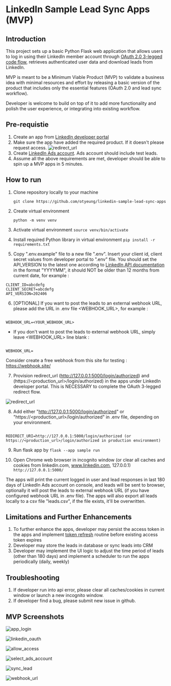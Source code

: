 # LinkedIn Sample Lead Sync Apps (MVP)

## Introduction

This project sets up a basic Python Flask web application that allows users to log in using their LinkedIn member account through [OAuth 2.0 3-legged code flow](https://learn.microsoft.com/en-gb/linkedin/shared/authentication/authorization-code-flow?context=linkedin%2Fcontext&tabs=HTTPS1), retrieves authenticated user data and download leads from LinkedIn.

MVP is meant to be a Minimum Viable Product (MVP) to validate a business idea with minimal resources and effort by releasing a basic version of the product that includes only the essential features (OAuth 2.0 and lead sync workflow).

Developer is welcome to build on top of it to add more functionality and polish the user experience, or integrating into existing workflow.

## Pre-requistie

1. Create an app from [LinkedIn developer portal](https://developer.linkedin.com)
2. Make sure the app have added the required product. If it doesn't please request access. ![redirect_url](screenshots/lead_sync_api.png)
3. Create [LinkedIn Ads account](https://www.linkedin.com/help/linkedin/answer/a426102/create-an-ad-account-in-campaign-manager-as-a-new-advertiser). Ads account should include test leads.
4. Assume all the above requirements are met, developer should be able to spin up a MVP apps in 5 minutes.

## How to run

1. Clone repository locally to your machine

   `git clone https://github.com/otyeung/linkedin-sample-lead-sync-apps`

2. Create virtual environment

   `python -m venv venv`

3. Activate virtual environment
   `source venv/bin/activate`

4. Install required Python library in virtual environment
   `pip install -r requirements.txt`

5. Copy ".env.example" file to a new file ".env". Insert your client id, client secret values from developer portal to ".env" file. You should set the API_VERSION to the latest one according to [LinkedIn API documentation](https://learn.microsoft.com/en-us/linkedin/marketing/versioning?view=li-lms-2024-06) in the format "YYYYMM", it should NOT be older than 12 months from current date, for example :

```
CLIENT_ID=abcdefg
CLIENT_SECRET=abcdefg
API_VERSION=202406
```

6. [OPTIONAL] If you want to post the leads to an external webhook URL, please add the URL in .env file <WEBHOOK_URL>, for example :

```

WEBHOOK_URL=<YOUR_WEBHOOK_URL>

```

- If you don't want to post the leads to external webhook URL, simply leave <WEBHOOK_URL> line blank :

```

WEBHOOK_URL=

```

Consider create a free webhook from this site for testing : https://webhook.site/

7. Provision redirect_url (http://127.0.0.1:5000/login/authorized) and (https://<production_url>/login/authorized) in the apps under LinkedIn developer portal. This is NECESSARY to complete the OAuth 3-legged redirect flow.

![redirect_url](screenshots/redirect_url.png)

8. Add either "http://127.0.0.1:5000/login/authorized" or "https://<production_url>/login/authorized" in .env file, depending on your environment.

```

REDIRECT_URI=http://127.0.0.1:5000/login/authorized (or https://<production_url>/login/authorized in production environment)

```

9. Run flask app by
   `flask --app sample run`

10. Open Chrome web browser in incognito window (or clear all caches and cookies from linkedin.com, www.linkedin.com, 127.0.0.1)
    `http://127.0.0.1:5000/`

The apps will print the current logged in user and lead responses in last 180 days of LinkedIn Ads account on console, and leads will be sent to browser, optionally it will post the leads to external webhook URL (if you have configured webhook URL in .env file). The apps will also export all leads locally to a csv file "leads.csv", if the file exists, it'll be overwritten.

## Limitations and Further Enhancements

1. To further enhance the apps, developer may persist the access token in the apps and implement [token refresh](https://learn.microsoft.com/en-gb/linkedin/shared/authentication/authorization-code-flow?context=linkedin%2Fcontext&tabs=HTTPS1#step-5-refresh-access-token) routine before existing access token expires
2. Developer may store the leads in database or sync leads into CRM
3. Developer may implement the UI logic to adjust the time period of leads (other than 180 days) and implement a scheduler to run the apps periodically (daily, weekly)

## Troubleshooting

1. If developer run into api error, please clear all caches/cookies in current window or launch a new incognito window.
2. If developer find a bug, please submit new issue in github.

## MVP Screenshots

![app_login](screenshots/app_login.png)

![linkedin_oauth](screenshots/linkedin_oauth.png)

![allow_access](screenshots/allow_access.png)

![select_ads_account](screenshots/select_ads_account.png)

![sync_lead](screenshots/sync_lead.png)

![webhook_url](screenshots/webhook%20url.png)
